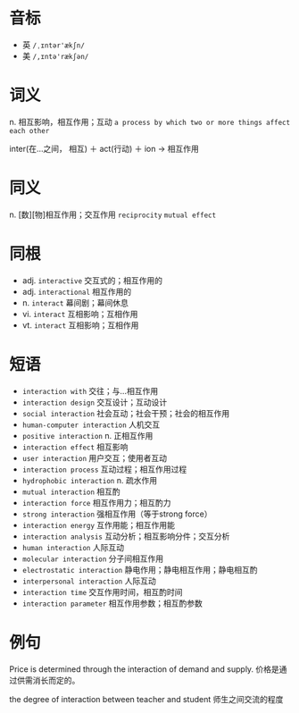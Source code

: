 # 音标

- 英 `/ˌɪntər'ækʃn/`
- 美 `/,ɪntə'rækʃən/`

# 词义

n. 相互影响，相互作用；互动
`a process by which two or more things affect each other`



inter(在…之间， 相互) ＋ act(行动) ＋ ion → 相互作用

# 同义

n. [数][物]相互作用；交互作用
`reciprocity` `mutual effect`

# 同根

- adj. `interactive` 交互式的；相互作用的
- adj. `interactional` 相互作用的
- n. `interact` 幕间剧；幕间休息
- vi. `interact` 互相影响；互相作用
- vt. `interact` 互相影响；互相作用

# 短语

- `interaction with` 交往；与…相互作用
- `interaction design` 交互设计；互动设计
- `social interaction` 社会互动；社会干预；社会的相互作用
- `human-computer interaction` 人机交互
- `positive interaction` n. 正相互作用
- `interaction effect` 相互影响
- `user interaction` 用户交互；使用者互动
- `interaction process` 互动过程；相互作用过程
- `hydrophobic interaction` n. 疏水作用
- `mutual interaction` 相互酌
- `interaction force` 相互作用力；相互酌力
- `strong interaction` 强相互作用（等于strong force）
- `interaction energy` 互作用能；相互作用能
- `interaction analysis` 互动分析；相互影响分件；交互分析
- `human interaction` 人际互动
- `molecular interaction` 分子间相互作用
- `electrostatic interaction` 静电作用；静电相互作用；静电相互酌
- `interpersonal interaction` 人际互动
- `interaction time` 交互作用时间，相互酌时间
- `interaction parameter` 相互作用参数；相互酌参数

# 例句

Price is determined through the interaction of demand and supply.
价格是通过供需消长而定的。

the degree of interaction between teacher and student
师生之间交流的程度


